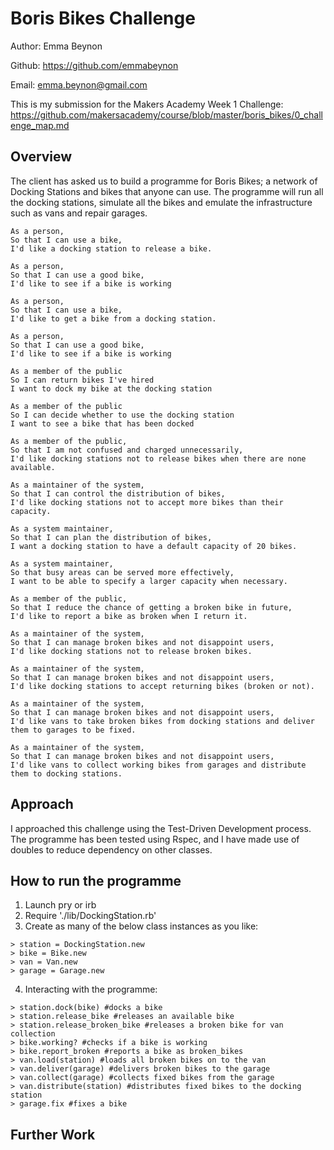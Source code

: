 Boris Bikes Challenge
=================
Author: Emma Beynon

Github: https://github.com/emmabeynon

Email: emma.beynon@gmail.com

This is my submission for the Makers Academy Week 1 Challenge: https://github.com/makersacademy/course/blob/master/boris_bikes/0_challenge_map.md

Overview
---------

The client has asked us to build a programme for Boris Bikes; a network of Docking Stations and bikes that anyone can use.  The programme will run all the docking stations, simulate all the bikes and emulate the infrastructure such as vans and repair garages.  

```
As a person,
So that I can use a bike,
I'd like a docking station to release a bike.

As a person,
So that I can use a good bike,
I'd like to see if a bike is working

As a person,
So that I can use a bike,
I'd like to get a bike from a docking station.

As a person,
So that I can use a good bike,
I'd like to see if a bike is working

As a member of the public
So I can return bikes I've hired
I want to dock my bike at the docking station

As a member of the public
So I can decide whether to use the docking station
I want to see a bike that has been docked

As a member of the public,
So that I am not confused and charged unnecessarily,
I'd like docking stations not to release bikes when there are none available.

As a maintainer of the system,
So that I can control the distribution of bikes,
I'd like docking stations not to accept more bikes than their capacity.

As a system maintainer,
So that I can plan the distribution of bikes,
I want a docking station to have a default capacity of 20 bikes.

As a system maintainer,
So that busy areas can be served more effectively,
I want to be able to specify a larger capacity when necessary.

As a member of the public,
So that I reduce the chance of getting a broken bike in future,
I'd like to report a bike as broken when I return it.

As a maintainer of the system,
So that I can manage broken bikes and not disappoint users,
I'd like docking stations not to release broken bikes.

As a maintainer of the system,
So that I can manage broken bikes and not disappoint users,
I'd like docking stations to accept returning bikes (broken or not).

As a maintainer of the system,
So that I can manage broken bikes and not disappoint users,
I'd like vans to take broken bikes from docking stations and deliver them to garages to be fixed.

As a maintainer of the system,
So that I can manage broken bikes and not disappoint users,
I'd like vans to collect working bikes from garages and distribute them to docking stations.

```

Approach
---------
I approached this challenge using the Test-Driven Development process.  The programme has been tested using Rspec, and I have made use of doubles to reduce dependency on other classes.

How to run the programme
-------------------------
1. Launch pry or irb
2. Require './lib/DockingStation.rb'
3. Create as many of the below class instances as you like:
```
> station = DockingStation.new
> bike = Bike.new
> van = Van.new
> garage = Garage.new
```
4. Interacting with the programme:
```
> station.dock(bike) #docks a bike
> station.release_bike #releases an available bike
> station.release_broken_bike #releases a broken bike for van collection
> bike.working? #checks if a bike is working
> bike.report_broken #reports a bike as broken_bikes
> van.load(station) #loads all broken bikes on to the van
> van.deliver(garage) #delivers broken bikes to the garage
> van.collect(garage) #collects fixed bikes from the garage
> van.distribute(station) #distributes fixed bikes to the docking station
> garage.fix #fixes a bike
```

Further Work
----------------
